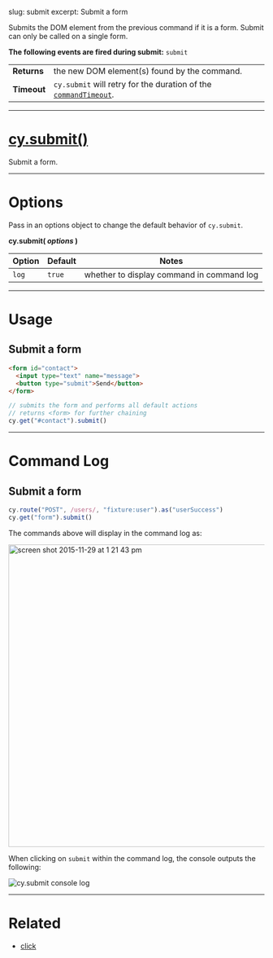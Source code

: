 slug: submit
excerpt: Submit a form

Submits the DOM element from the previous command if it is a form. Submit can only be called on a single form.

**The following events are fired during submit:** `submit`

| | |
|--- | --- |
| **Returns** | the new DOM element(s) found by the command. |
| **Timeout** | `cy.submit` will retry for the duration of the [`commandTimeout`](https://on.cypress.io/guides/configuration#section-global). |

***

# [cy.submit()](#section-usage)

Submit a form.

***

# Options

Pass in an options object to change the default behavior of `cy.submit`.

**cy.submit( *options* )**

Option | Default | Notes
--- | --- | ---
`log` | `true` | whether to display command in command log

***

# Usage

## Submit a form

```html
<form id="contact">
  <input type="text" name="message">
  <button type="submit">Send</button>
</form>
```

```javascript
// submits the form and performs all default actions
// returns <form> for further chaining
cy.get("#contact").submit()
```

***

# Command Log

## Submit a form

```javascript
cy.route("POST", /users/, "fixture:user").as("userSuccess")
cy.get("form").submit()
```

The commands above will display in the command log as:

<img width="594" alt="screen shot 2015-11-29 at 1 21 43 pm" src="https://cloud.githubusercontent.com/assets/1271364/11459081/3149d9e6-969c-11e5-85b2-ba57638f02df.png">

When clicking on `submit` within the command log, the console outputs the following:

![cy.submit console log](https://cloud.githubusercontent.com/assets/1271364/12888878/222f5522-ce4a-11e5-9edd-f67be2ebce40.png)

***

# Related

- [click](https://on.cypress.io/api/click)